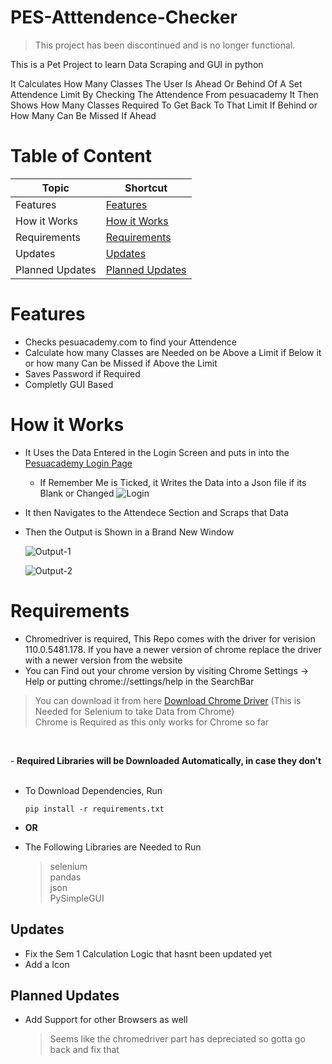 # PES-Atttendence-Checker

> This project has been discontinued and is no longer functional.

This is a Pet Project to learn Data Scraping and GUI in python

It Calculates How Many Classes The User Is Ahead Or Behind Of A Set Attendence Limit By Checking The Attendence From pesuacademy
It Then Shows How Many Classes Required To Get Back To That Limit If Behind or How Many Can Be Missed If Ahead

# Table of Content


| Topic           	| Shortcut                              	|
|-----------------	|---------------------------------------	|
| Features        	|  [Features](#features)               	|
| How it Works    	|  [How it Works](#how-it-works)       	|
| Requirements    	|  [Requirements](#requirements)       	|
| Updates         	|  [Updates](#updates)                 	|
| Planned Updates 	|  [Planned Updates](#planned-updates) 	|


# Features

 - Checks pesuacademy.com to find your Attendence 
 - Calculate how many Classes are Needed on be Above a Limit if Below it or how many Can be Missed if Above the Limit
 - Saves Password if Required
 - Completly GUI Based
 
 
 # How it Works
 

 
  - It Uses the Data Entered in the Login Screen and puts in into the [Pesuacademy Login Page](https://www.pesuacademy.com/Academy/)
  
  
    - If Remember Me is Ticked, it Writes the Data into a Json file if its Blank or Changed
   ![Login](https://user-images.githubusercontent.com/97384467/214359706-ddaccf57-9e14-422a-ac32-44cf46ac0c8d.png)
  
  - It then Navigates to the Attendece Section and Scraps that Data
  - Then the Output is Shown in a Brand New Window


      ![Output-1](https://user-images.githubusercontent.com/97384467/214766064-663b0539-be47-4129-b7ed-2ee45d42c8da.png)
  
     ![Output-2](https://user-images.githubusercontent.com/97384467/213769918-46e540ca-e9c5-4e16-8dd6-1b20373bf41e.png)
 
  
 # Requirements
 
 - Chromedriver is required, This Repo comes with the driver for verision 110.0.5481.178. If you have a newer version of chrome replace the driver with a newer version from the website 
 - You can Find out your chrome version by visiting Chrome Settings -> Help or putting chrome://settings/help in the SearchBar
  >You can download it from here [Download Chrome Driver](https://chromedriver.chromium.org/downloads)  (This is Needed for Selenium to take Data from Chrome)
  ><br>
  >Chrome is Required as this only works for Chrome so far
 
<br>

 -<b> Required Libraries will be Downloaded Automatically, in case they don't </b>
<br>
<br>

  - To Download Dependencies, Run
     ```
     pip install -r requirements.txt
     ```
 - <b>       OR      </b>

 - The Following Libraries are Needed to Run
    > selenium <br>
    > pandas <br>
    > json <br>
    > PySimpleGUI <br>


## Updates

- Fix the Sem 1 Calculation Logic that hasnt been updated yet
 - Add a Icon

## Planned Updates
 - Add Support for other Browsers as well
   > Seems like the chromedriver part has depreciated so gotta go back and fix that
